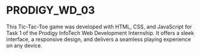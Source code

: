 # PRODIGY_WD_03
This Tic-Tac-Toe game was developed with HTML, CSS, and JavaScript for Task 1 of the Prodigy InfoTech Web Development Internship. It offers a sleek interface, a responsive design, and delivers a seamless playing experience on any device.
